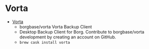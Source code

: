 # Vorta
- [Vorta](https://github.com/borgbase/vorta)
  -  borgbase/vorta Vorta Backup Client 
  - Desktop Backup Client for Borg. Contribute to borgbase/vorta development by creating an account on GitHub.
  - `brew cask install vorta`
